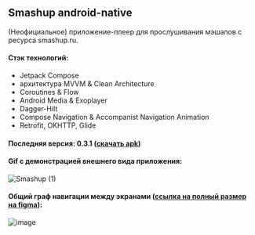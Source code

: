 ## Smashup android-native

(Неофициальное) приложение-плеер для прослушивания мэшапов с ресурса smashup.ru.

#### Стэк технологий:
- Jetpack Compose
- архитектура MVVM & Clean Architecture
- Coroutines & Flow
- Android Media & Exoplayer
- Dagger-Hilt
- Compose Navigation & Accompanist Navigation Animation
- Retrofit, OKHTTP, Glide

#### Последняя версия: 0.3.1 ([скачать apk](https://github.com/romeat/smashup/releases/download/0.3.1/smashup-0.3.1.apk))

#### Gif с демонстрацией внешнего вида приложения:

![Smashup (1)](https://user-images.githubusercontent.com/25282915/230876981-5584e606-a0c5-4244-bc51-929878100d59.gif)


#### Общий граф навигации между экранами ([ссылка на полный размер на figma](https://www.figma.com/file/JfrHRBmR4os6a2KQM0PtTC/Untitled?node-id=0-1&t=eV6tCXHkGY5NT7jf-0)):
![image](https://user-images.githubusercontent.com/25282915/230773055-60911e82-c3d5-4775-9f02-7367054440ed.png)



